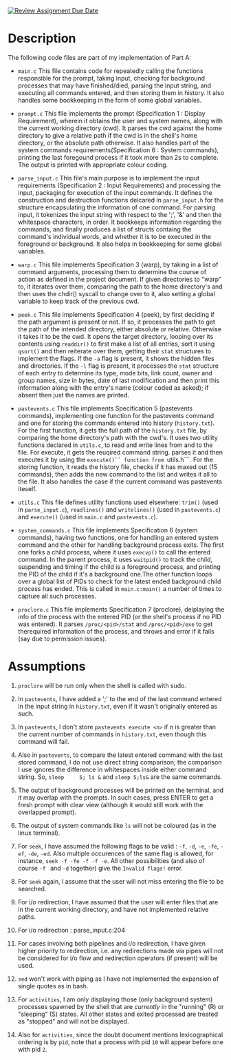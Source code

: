 [![Review Assignment Due Date](https://classroom.github.com/assets/deadline-readme-button-24ddc0f5d75046c5622901739e7c5dd533143b0c8e959d652212380cedb1ea36.svg)](https://classroom.github.com/a/76mHqLr5)
# Description
The following code files are part of my implementation of Part A:
- ```main.c```
This file contains code for repeatedly calling the functions responsible for the prompt, taking input, checking for background processes that may have finished/died, parsing the input string, and executing all commands entered,  and then storing them in history. It also handles some bookkeeping in the form of some global variables.

- ```prompt.c```
This file implements the prompt (Specification 1 : Display Requirement), wherein it obtains the user and system names, along with the current working directory (cwd). It parses the cwd against the home directory to give a relative path if the cwd is in the shell's home directory, or the absolute path otherwise. It also handles part of the system commands requirements(Specification 6 : System commands), printing the last foregound process if it took more than 2s to complete. The output is printed with appropriate colour coding.

- ```parse_input.c```
This file's main purpose is to implement the input requirements (Specification 2 : Input Requirements) and processing the input, packaging for execution of the input commands. It defines the construction and destruction functions delcared in ```parse_input.h``` for the structure encapsulating the information of one command. For parsing input, it tokenizes the input string with respect to the ';', '&' and then the whitespace characters, in order. It bookkeeps information regarding the commands, and finally produces a list of structs containg the command's individual words, and whether it is to be executed in the foreground or background. It also helps in bookkeeping for some global variables.

- ```warp.c```
This file implements Specification 3 (warp), by taking in a list of command arguments, processing them to determine the course of action as defined in the project document. If given directories to "warp" to, it iterates over them, comparing the path to the home directory's and then uses the chdir() syscall to change over to it, also setting a global variable to keep track of the previous cwd.

- ```peek.c```
This file implements Specification 4 (peek), by first deciding if the path argument is present or not. If so, it processes the path to get the path of the intended directory, either absolute or relative. Otherwise it takes it to be the cwd. It opens the target directory, looping over its contents using ```readdir()``` to first make a list of all entries, sort it using ```qsort()``` and then reiterate over them, getting their ```stat``` structures to implement the flags. If the ```-a``` flag is present, it shows the hidden files and directories. If the ```-l``` flag is present, it processes the ```stat``` structure of each entry to determine its type, mode bits, link count, owner and group names, size in bytes, date of last modification and then print this information along with the entry's name (colour coded as asked); if absent then just the names are printed.

- ```pastevents.c```
This file implements Specification 5 (pastevents commands), implementing one function for the pastevents command and one for storing the commands entered into history (```history.txt```). For the first function, it gets the full path of the ```history.txt``` file, by comparing the home directory's path with the cwd's. It uses two utility functions declared in ```utils.c```, to read and write lines from and to the file. For execute, it gets the reuqired command string. parses it and then executes it by using the ```execute()`` function from ```utils.h```. For the storing function, it reads the history file, checks if it has maxed out (15 commands), then adds the new command to the list and writes it all to the file. It also handles the case if the current command was pastevents iteself.

- ```utils.c```
This file defines utility functions used elsewhere: ```trim()``` (used in ```parse_input.c```), ```readlines()``` and ```writelines()``` (used in ```pastevents.c```) and ```execute()``` (used in ```main.c``` and ```pastevents.c```).

- ```system_commands.c```
This file implements Specification 6 (system commands), having two functions, one for handling an entered system command and the other for handling background process exits. The first one forks a child process, where it uses ```execvp()``` to call the entered command. In the parent process, it uses ```waitpid()``` to track the child, suspending and timing if the child is a foreground process, and printing the PID of the child if it's a background one.The other function loops over a global list of PIDs to check for the latest ended background child process has ended. This is called in ```main.c:main()``` a number of times to capture all such processes.
 
- ```proclore.c```
This file implements Specification 7 (proclore), deiplaying the info of the process with the entered PID (or the shell's process if no PID was entered). It parses ```/proc/<pid>/stat``` and ```/proc/<pid>/exe``` to get therequired information of the process, and throws and error if it fails (say due to permission issues).

# Assumptions
1. ```proclore``` will be run only when the shell is called with sudo.
2. In ```pastevents```, I have added a ';' to the end of the last command entered in the input string in ```history.txt```, even if it wasn't originally entered as such.
3. In ```pastevents```, I don't store ```pastevents execute <n>``` if n is greater than the current number of commands in ```history.txt```, even though this command will fail.
3. Also in ```pastevents```, to compare the latest entered command with the last stored command, I do not use direct string comparison; the comparison I use ignores the difference in whitespaces inside either command string. So, ```sleep     5; ls &``` and ```sleep 5;ls&``` are the same commands.
5. The output of background processes will be printed on the terminal, and it may overlap with the prompts. In such cases, press ENTER to get a fresh prompt with clear view (although it would still work with the overlapped prompt).
6. The output of system commands like ```ls``` will not be coloured (as in the linux terminal).
7. For ```seek```, I have assumed the following flags to be valid : ```-f```, ```-d```, ```-e```, ```-fe```, ```-ef```, ```-de```, ```-ed```. Also multiple occurences of the same flag is allowed, for instance, ```seek -f -fe -f -f -e```. All other possibilities (and also of course ```-f ``` and ```-d``` together) give the ```Invalid flags!``` error.
8. For ```seek``` again, I assume that the user will not miss entering the file to be searched.

9. For i/o redirection, I have assumed that the user will enter files that are in the current working directory, and have not implemented relative paths.
10. For i/o redirection : parse_input.c:204
11. For cases involving both pipelines and i/o redirection, I have given higher priority to redirection, i.e. any redirections made via pipes will not be considered for i/o flow and redirection operators (if present) will be used.
12. ```sed``` won't work with piping as I have not implemented the expansion of single quotes as in bash.
13. For `activities`, I am only displaying those (only background system) processes spawned by the shell that are _currently_ in the "running" (R) or "sleeping" (S) states. All other states and exited processed are treated as "stopped" and will not be displayed.
14. Also for ```activities```, since the doubt document mentions lexicographical ordering is by ```pid```, note that a process with pid ```10``` will appear before one with pid ```2```.